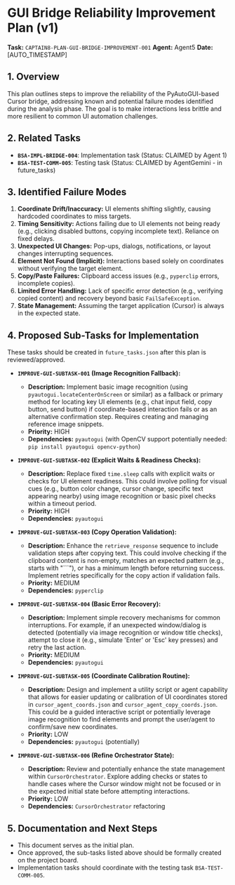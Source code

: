 # GUI Bridge Reliability Improvement Plan (v1)

**Task:** `CAPTAIN8-PLAN-GUI-BRIDGE-IMPROVEMENT-001`
**Agent:** Agent5
**Date:** [AUTO_TIMESTAMP]

## 1. Overview

This plan outlines steps to improve the reliability of the PyAutoGUI-based Cursor bridge, addressing known and potential failure modes identified during the analysis phase. The goal is to make interactions less brittle and more resilient to common UI automation challenges.

## 2. Related Tasks

- **`BSA-IMPL-BRIDGE-004`**: Implementation task (Status: CLAIMED by Agent 1)
- **`BSA-TEST-COMM-005`**: Testing task (Status: CLAIMED by AgentGemini - in future_tasks)

## 3. Identified Failure Modes

1.  **Coordinate Drift/Inaccuracy:** UI elements shifting slightly, causing hardcoded coordinates to miss targets.
2.  **Timing Sensitivity:** Actions failing due to UI elements not being ready (e.g., clicking disabled buttons, copying incomplete text). Reliance on fixed delays.
3.  **Unexpected UI Changes:** Pop-ups, dialogs, notifications, or layout changes interrupting sequences.
4.  **Element Not Found (Implicit):** Interactions based solely on coordinates without verifying the target element.
5.  **Copy/Paste Failures:** Clipboard access issues (e.g., `pyperclip` errors, incomplete copies).
6.  **Limited Error Handling:** Lack of specific error detection (e.g., verifying copied content) and recovery beyond basic `FailSafeException`.
7.  **State Management:** Assuming the target application (Cursor) is always in the expected state.

## 4. Proposed Sub-Tasks for Implementation

These tasks should be created in `future_tasks.json` after this plan is reviewed/approved.

- **`IMPROVE-GUI-SUBTASK-001` (Image Recognition Fallback):**
    - **Description:** Implement basic image recognition (using `pyautogui.locateCenterOnScreen` or similar) as a fallback or primary method for locating key UI elements (e.g., chat input field, copy button, send button) if coordinate-based interaction fails or as an alternative confirmation step. Requires creating and managing reference image snippets.
    - **Priority:** HIGH
    - **Dependencies:** `pyautogui` (with OpenCV support potentially needed: `pip install pyautogui opencv-python`)

- **`IMPROVE-GUI-SUBTASK-002` (Explicit Waits & Readiness Checks):**
    - **Description:** Replace fixed `time.sleep` calls with explicit waits or checks for UI element readiness. This could involve polling for visual cues (e.g., button color change, cursor change, specific text appearing nearby) using image recognition or basic pixel checks within a timeout period.
    - **Priority:** HIGH
    - **Dependencies:** `pyautogui`

- **`IMPROVE-GUI-SUBTASK-003` (Copy Operation Validation):**
    - **Description:** Enhance the `retrieve_response` sequence to include validation steps after copying text. This could involve checking if the clipboard content is non-empty, matches an expected pattern (e.g., starts with "```"), or has a minimum length before returning success. Implement retries specifically for the copy action if validation fails.
    - **Priority:** MEDIUM
    - **Dependencies:** `pyperclip`

- **`IMPROVE-GUI-SUBTASK-004` (Basic Error Recovery):**
    - **Description:** Implement simple recovery mechanisms for common interruptions. For example, if an unexpected window/dialog is detected (potentially via image recognition or window title checks), attempt to close it (e.g., simulate 'Enter' or 'Esc' key presses) and retry the last action.
    - **Priority:** MEDIUM
    - **Dependencies:** `pyautogui`

- **`IMPROVE-GUI-SUBTASK-005` (Coordinate Calibration Routine):**
    - **Description:** Design and implement a utility script or agent capability that allows for easier updating or calibration of UI coordinates stored in `cursor_agent_coords.json` and `cursor_agent_copy_coords.json`. This could be a guided interactive script or potentially leverage image recognition to find elements and prompt the user/agent to confirm/save new coordinates.
    - **Priority:** LOW
    - **Dependencies:** `pyautogui` (potentially)

- **`IMPROVE-GUI-SUBTASK-006` (Refine Orchestrator State):**
    - **Description:** Review and potentially enhance the state management within `CursorOrchestrator`. Explore adding checks or states to handle cases where the Cursor window might not be focused or in the expected initial state before attempting interactions.
    - **Priority:** LOW
    - **Dependencies:** `CursorOrchestrator` refactoring

## 5. Documentation and Next Steps

- This document serves as the initial plan.
- Once approved, the sub-tasks listed above should be formally created on the project board.
- Implementation tasks should coordinate with the testing task `BSA-TEST-COMM-005`.
